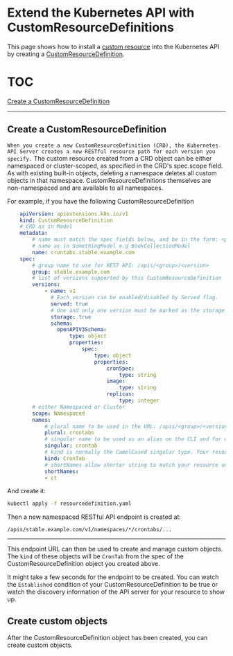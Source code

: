 # Extend the Kubernetes API with CustomResourceDefinitions

This page shows how to install a [custom resource](https://kubernetes.io/docs/concepts/extend-kubernetes/api-extension/custom-resources/) into the Kubernetes API by creating a [CustomResourceDefinition](https://kubernetes.io/docs/reference/generated/kubernetes-api/v1.25/#customresourcedefinition-v1-apiextensions-k8s-io).

# TOC
[Create a CustomResourceDefinition]("##create-a-custom-resource-definition")

---

## Create a CustomResourceDefinition

`When you create a new CustomResourceDefinition (CRD), the Kubernetes API Server creates a new RESTful resource path for each version you specify.` The custom resource created from a CRD object can be either namespaced or cluster-scoped, as specified in the CRD's spec.scope field. As with existing built-in objects, deleting a namespace deletes all custom objects in that namespace. CustomResourceDefinitions themselves are non-namespaced and are available to all namespaces.


For example, if you have the following CustomResourceDefinition

```yaml
    apiVersion: apiextensions.k8s.io/v1
    kind: CustomResourceDefinition
    # CRD as in Model
    metadata:
        # name must match the spec fields below, and be in the form: <plural>.<group>
        # name as in SomethingModel e.g BookCollectionModel
        name: crontabs.stable.example.com
    spec:
        # group name to use for REST API: /apis/<group>/<version>
        group: stable.example.com
        # list of versions supported by this CustomResourceDefinition
        versions:
            - name: v1
              # Each version can be enabled/disabled by Served flag.
              served: true
              # One and only one version must be marked as the storage version.
              storage: true
              schema:
                openAPIV3Schema:
                    type: object
                    properties:
                        spec:
                            type: object
                            properties:
                                cronSpec:
                                    type: string
                                image:
                                    type: string
                                replicas:
                                    type: integer
        # either Namespaced or Cluster
        scope: Namespaced
        names:
            # plural name to be used in the URL: /apis/<group>/<version>/<plural>
            plural: crontabs
            # singular name to be used as an alias on the CLI and for display
            singular: crontab
            # kind is normally the CamelCased singular type. Your resource manifests use this.
            kind: CronTab
            # shortNames allow shorter string to match your resource on the CLI
            shortNames:
            - ct

```

And create it:

```sh
kubectl apply -f resourcedefinition.yaml
```

Then a new namespaced RESTful API endpoint is created at:

```
/apis/stable.example.com/v1/namespaces/*/crontabs/...
```

---

This endpoint URL can then be used to create and manage custom objects. The `kind` of these objects will be `CronTab` from the spec of the CustomResourceDefinition object you created above.

It might take a few seconds for the endpoint to be created. You can watch the `Established` condition of your CustomResourceDefinition to be true or watch the discovery information of the API server for your resource to show up.


## Create custom objects
After the CustomResourceDefinition object has been created, you can create custom objects. 